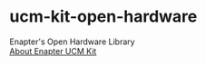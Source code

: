 # ucm-kit-open-hardware
Enapter's Open Hardware Library
 	
[About Enapter UCM Kit](https://go.enapter.com/ucmkit-enpkit)

